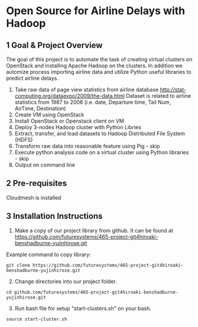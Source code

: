 # Open Source for Airline Delays with Hadoop

## 1 Goal & Project Overview
The goal of this project is to automate the task of creating virtual clusters on OpenStack and installing Apache Hadoop on the clusters. In addition we automize process importing airline data and utilize Python useful libraries to predict airline delays. 


1. Take raw data of page view statistics from airline database http://stat-computing.org/dataexpo/2009/the-data.html Dataset is related to airline statistics from 1987 to 2008 (i.e. date, Departure time, Tail Num, AirTime, Destination) 
2.	Create VM using OpenStack 
3.	Install OpenStack or Openstack client on VM
4.	Deploy 3-nodes Hadoop cluster with Python Libries
5.	Extract, transfer, and load datasets to Hadoop Distributed File System (HDFS)
6.	Transform raw data into reasonable feature using Pig - skip
7.	Execute python analysis code on a virtual cluster using Python libraries - skip
8.	Output on command line



## 2 Pre-requisites
Cloudmesh is installed

## 3 Installation Instructions
1. Make a copy of our project library from github. It can be found at
https://github.com/futuresystems/465-project-git4hiroaki-benshadburne-yujinhirose.git

Example command to copy library:
```
git clone https://github.com/futuresystems/465-project-git4hiroaki-benshadburne-yujinhirose.git
```
2. Change directories into our project folder.

```
cd github.com/futuresystems/465-project-git4hiroaki-benshadburne-yujinhirose.git
```


3. Run bash file for setup "start-clusters.sh" on your bash.
```
source start-cluster.sh
```


